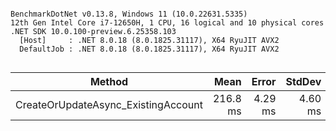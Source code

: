 ```

BenchmarkDotNet v0.13.8, Windows 11 (10.0.22631.5335)
12th Gen Intel Core i7-12650H, 1 CPU, 16 logical and 10 physical cores
.NET SDK 10.0.100-preview.6.25358.103
  [Host]     : .NET 8.0.18 (8.0.1825.31117), X64 RyuJIT AVX2
  DefaultJob : .NET 8.0.18 (8.0.1825.31117), X64 RyuJIT AVX2


```
| Method                              | Mean     | Error   | StdDev  | Allocated |
|------------------------------------ |---------:|--------:|--------:|----------:|
| CreateOrUpdateAsync_ExistingAccount | 216.8 ms | 4.29 ms | 4.60 ms |  34.91 KB |
